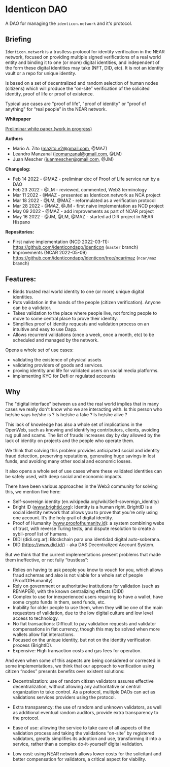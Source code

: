 # Identicon DAO

A DAO for managing the `identicon.network` and it's protocol.

## Briefing

`Identicon.network` is a trustless protocol for identity verification in the NEAR network, focused on providing multiple signed verifications of a real world entity and binding it to one (or more) digital identities, and independent of the form these digital identities may take (NFT, DID, etc).  It is not an identity vault or a repo for unique identity. 

Is based on a set of decentralized and random selection of human nodes (citizens) which will produce the “on-site” verification of the solicited identity,  proof of life or proof of existence.

Typical use cases are "proof of life", "proof of identity" or "proof of anything" for “real people” in the NEAR network. 

**Whitepaper**

[Preliminar white paper (work in progress)](https://docs.google.com/document/d/1lDRp3crvEXCSTWXkbAY-ONF3Barg7jDoOdzxh1UjYmE/edit?usp=sharing)

**Authors**

- Mario A. Zito (mazito.v2@gmail.com, @MAZ)
- Leandro Manzanal (leomanzanal@gmail.com, @LM)
- Juan Mescher (juanmescher@gmail.com, @JM)

**Changelog:**

- Feb 14 2022 - @MAZ - preliminar doc of Proof of Life service run by a DAO
- Feb 23 2022 - @LM - reviewed, commented, Web3 terminology
- Mar 11 2022 - @MAZ - presented as Identicon.network as NCA project
- Mar 18 2022 - @LM, @MAZ - reformulated as a verification protocol
- Mar 28 2022 - @MAZ, @JM - first naive implementation as NCD project
- May 09 2022 - @MAZ - add improvements as part of NCAR project
- May 16 2022 - @JM, @LM, @MAZ - started ad DiR project in NEAR Hispano 

**Repositories:**

- First naive implementation (NCD 2022-03-11): https://github.com/identicondapp/identicon (`master` branch)
- Improvements (NCAR 2022-05-09) https://github.com/identicondapp/identicon/tree/ncar/maz (`ncar/maz` branch)

## Features:

- Binds trusted real world identity to one (or more) unique digital identities.
- Puts validation in the hands of the people (citizen verification). Anyone can be a validator. 
- Takes validation to the place where people live, not forcing people to move to some central place to prove their identity.
- Simplifies proof of identity requests and validation process on an intuitive and easy to use Dapp.
- Allows recurrent validations (once a week, once a month, etc) to be scheduled and managed by the network.

Opens a whole set of use cases:

- validating the existence of physical assets
- validating providers of goods and services. 
- proving identity and life for validated users on social media platforms.
- implementing KYC for Defi or regulated accounts

## Why

The "digital interface" between us and the real world implies that in many cases we really don't know who we are interacting with. Is this person who he/she says he/she is ? Is he/she a fake ? Is he/she alive ?

This lack of knowledge has also a whole set of implications in the OpenWeb, such as knowing and identifying contributors, clients, avoiding rug pull and scams. The list of frauds increases day by day allowed by the lack of identity on projects and the people who operate them.

We think that solving this problem provides anticipated social and identity fraud detection, preserving reputations, generating huge savings in lost funds, and avoiding many other social and economic losses.

It also opens a whole set of use cases where these validated identities can be safely used, with deep social and economic impacts.

There have been various approaches in the Web3 community for solving this, we mention five here:

- Self-sovereign identity (en.wikipedia.org/wiki/Self-sovereign_identity)
- Bright ID (www.brightid.org): Identity is a human right. BrightID is a social identity network that allows you to prove that you’re only using one account. It’s the holy grail of digital identity.
- Proof of Humanity (www.proofofhumanity.id): a system combining webs of trust, with reverse Turing tests, and dispute resolution to create a sybil-proof list of humans.
- DIDI (didi.org.ar): Blockchain para una identidad digital auto-soberana.
- DID (https://www.did.id/) - aka DAS Decentralized Account System.

But we think that the current implementations present problems that made them ineffective, or not fully “trustless”:

- Relies on having to ask people you know to vouch for you, which allows fraud schemas and also is not viable for a whole set of people (ProofOfHumanity)
- Rely on government or authoritative institutions for validation (such as RENAPER), with the known centralizing effects (DIDI)
- Complex to use for inexperienced users requiring to have a wallet, have some crypto funds in them, send funds, etc.
- Inability for older people to use them, when they will be one of the main requestors of validation, due to the low digital culture and low level access to technology.
- No fiat transactions: Difficult to pay validation requests and validator compensations in fiat currency, though this may be solved when more wallets allow fiat interactions. 
- Focused on the unique identity, but not on the identity verification process (BrightID).
- Expensive: High transaction costs and gas fees for operation.

And even when some of this aspects are being considered or corrected in some implementations, we think that our approach to verification using citizen “nodes” presents benefits over existent solutions:

- Decentralization: use of random citizen validators assures effective decentralization, without allowing any authoritative or central organization to take control. As a protocol, multiple DAOs can act as validations services providers using the protocol.

- Extra transparency: the use of random and unknown validators, as well as additional eventual random auditors, provide extra transparency to the protocol.

- Ease of use: allowing the service to take care of all aspects of the validation process and taking the validations “on-site” by registered validators, greatly simplifies its adoption and use, transforming it into a service, rather than a complex do-it-yourself digital validation.

- Low cost: using NEAR network allows lower costs for the solicitant and better compensation for validators, a critical aspect for viability.

